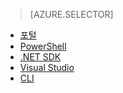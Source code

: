 > [AZURE.SELECTOR]
- [포털](../articles/data-lake-analytics/data-lake-analytics-get-started-portal.md)
- [PowerShell](../articles/data-lake-analytics/data-lake-analytics-get-started-powershell.md)
- [.NET SDK](../articles/data-lake-analytics/data-lake-analytics-get-started-net-sdk.md)
- [Visual Studio](../articles/data-lake-analytics/data-lake-analytics-data-lake-tools-get-started.md)
- [CLI](../articles/data-lake-analytics/data-lake-analytics-get-started-cli.md)

<!---HONumber=AcomDC_0302_2016-->